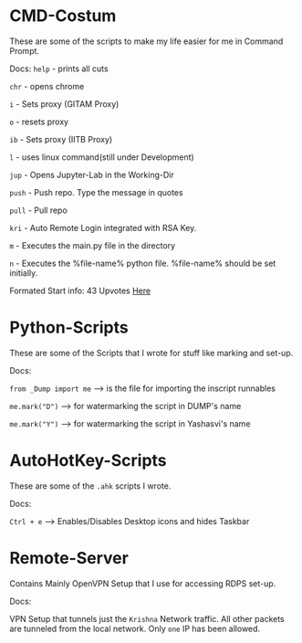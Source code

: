 # CMD-Costum
These are some of the scripts to make my life easier for me in Command Prompt.

Docs:
`help` -   prints all cuts

`chr`  -   opens chrome

`i`    -   Sets proxy (GITAM Proxy)

`o`    -   resets proxy

`ib`   -   Sets proxy (IITB Proxy)

`l`    -   uses linux command(still under Development)

`jup`  -   Opens Jupyter-Lab in the Working-Dir

`push` -   Push repo. Type the message in quotes

`pull` -   Pull repo

`kri`  -   Auto Remote Login integrated with RSA Key.

`m`    -   Executes the main.py file in the directory

`n`    -   Executes the %file-name% python file. %file-name% should be set initially.

Formated Start info: 43 Upvotes [Here](https://superuser.com/questions/302194/automatically-executing-commands-when-a-command-prompt-is-opened)

# Python-Scripts
These are some of the Scripts that I wrote for stuff like marking and set-up.

Docs:

`from _Dump import me`   -->  is the file for importing the inscript runnables

`me.mark("D")`           -->  for watermarking the script in DUMP's name

`me.mark("Y")`           -->  for watermarking the script in Yashasvi's name

# AutoHotKey-Scripts
These are some of the `.ahk` scripts I wrote.

Docs:

`Ctrl + e`   --> Enables/Disables Desktop icons and hides Taskbar

# Remote-Server
Contains Mainly OpenVPN Setup that I use for accessing RDPS set-up.

Docs:

VPN Setup that tunnels just the `Krishna` Network traffic. All other packets are tunneled from the local network.
Only `one` IP has been allowed.
